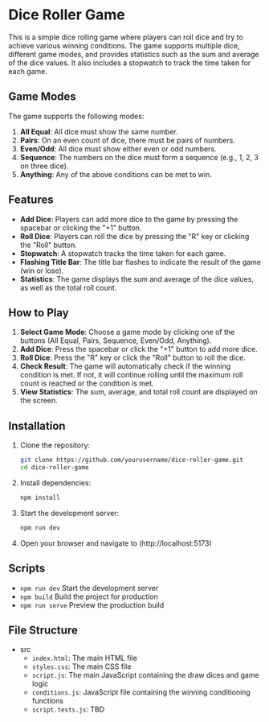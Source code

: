 # Dice Roller Game

This is a simple dice rolling game where players can roll dice and try to achieve various winning conditions. The game supports multiple dice, different game modes, and provides statistics such as the sum and average of the dice values. It also includes a stopwatch to track the time taken for each game.

## Game Modes

The game supports the following modes:

1. **All Equal**: All dice must show the same number.
2. **Pairs**: On an even count of dice, there must be pairs of numbers.
3. **Even/Odd**: All dice must show either even or odd numbers.
4. **Sequence**: The numbers on the dice must form a sequence (e.g., 1, 2, 3 on three dice).
5. **Anything**: Any of the above conditions can be met to win.

## Features

- **Add Dice**: Players can add more dice to the game by pressing the spacebar or clicking the "+1" button.
- **Roll Dice**: Players can roll the dice by pressing the "R" key or clicking the "Roll" button.
- **Stopwatch**: A stopwatch tracks the time taken for each game.
- **Flashing Title Bar**: The title bar flashes to indicate the result of the game (win or lose).
- **Statistics**: The game displays the sum and average of the dice values, as well as the total roll count.

## How to Play

1. **Select Game Mode**: Choose a game mode by clicking one of the buttons (All Equal, Pairs, Sequence, Even/Odd, Anything).
2. **Add Dice**: Press the spacebar or click the "+1" button to add more dice.
3. **Roll Dice**: Press the "R" key or click the "Roll" button to roll the dice.
4. **Check Result**: The game will automatically check if the winning condition is met. If not, it will continue rolling until the maximum roll count is reached or the condition is met.
5. **View Statistics**: The sum, average, and total roll count are displayed on the screen.

## Installation

1. Clone the repository:
   ```sh
   git clone https://github.com/yourusername/dice-roller-game.git
   cd dice-roller-game
   ```

2. Install dependencies:
   ```sh
   npm install
   ```
3. Start the development server:
   ```sh
   npm run dev
   ```
4. Open your browser and navigate to (http://localhost:5173)

## Scripts
- `npm run dev` Start the development server
- `npm build` Build the project for production
- `npm run serve` Preview the production build

## File Structure
- src
    - `index.html`: The main HTML file
    - `styles.css`: The main CSS file
    - `script.js`: The main JavaScript containing the draw dices and game logic
    - `conditions.js`: JavaScript file containing the winning conditioning functions
    - `script.tests.js`: TBD